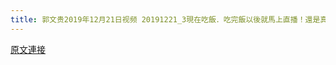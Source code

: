 ```yaml
---
title: 郭文贵2019年12月21日视频 20191221_3現在吃飯．吃完飯以後就馬上直播！還是真正的中國飯好吃
---
```


[原文連接](https://gnews.org/ThreadView/53479203)


